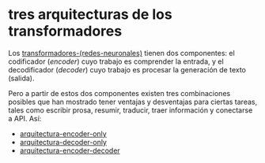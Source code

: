 # tres arquitecturas de los transformadores

Los [transformadores-(redes-neuronales)](transformadores-%28redes-neuronales%29.md) tienen dos componentes: el codificador (*encoder*) cuyo trabajo es comprender la entrada, y el decodificador (*decoder*) cuyo trabajo es procesar la generación de texto (salida).

Pero a partir de estos dos componentes existen tres combinaciones posibles que han mostrado tener ventajas y desventajas para ciertas tareas, tales como escribir prosa, resumir, traducir, traer información y conectarse a API. Así:

* [arquitectura-encoder-only](arquitectura-encoder-only.md)
* [arquitectura-decoder-only](arquitectura-decoder-only.md)
* [arquitectura-encoder-decoder](arquitectura-encoder-decoder.md)
